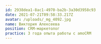 ```yaml
---
id: 2938dea1-8ac1-4970-ba2b-3a30d3958c93
date: 2021-07-21T09:58:33.217Z
avatar: /uploads/_mg_4092.jpg
name: Виктория Алексеева
position: CRM-маркетолог
practice: 3 года опыта работы с amoCRM
---
```

